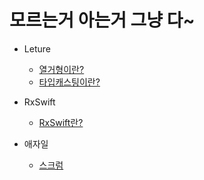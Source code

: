# 모르는거 아는거 그냥 다~
* Leture
   - [열거형이란?](https://github.com/ssyy0122/TIL/blob/master/Swift/type_casting.md)
   - [타입캐스팅이란?](https://github.com/ssyy0122/TIL/blob/master/Swift/%EC%97%B4%EA%B1%B0%ED%98%95(enum).md)
* RxSwift
   - [RxSwift란?](https://github.com/ssyy0122/TIL/blob/master/Swift/Rxswift_basic.md)

* 애자일
   - [스크럼](https://github.com/ssyy0122/TIL/blob/master/Agile/%EC%8A%A4%ED%81%AC%EB%9F%BC%EC%9D%98%20%EC%9A%A9%EC%96%B4%EB%93%A4%EA%B3%BC%20%EC%A0%95%EC%9D%98.md)
